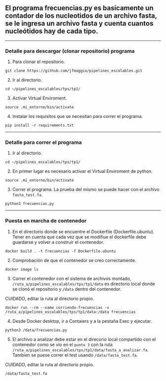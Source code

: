 ## El programa frecuencias.py es basicamente un contador de los nucleotidos de un archivo fasta, se le ingresa un archivo fasta y cuenta cuantos nucleótidos hay de cada tipo. 
---

### Detalle para descargar (clonar repositorio) programa
1. Para clonar el repositorio.

```
git clone https://github.com/jfmaggio/pipelines_escalables.git
```
2. Ir al directorio.
```
cd ~/pipelines_escalables/tps/tp1/
```

3. Activar Virtual Enviroment.
```
source .mi_entorno/bin/activate
```

4. Instalar los requisitos que se necesitan para correr el programa.

```
pip install -r requirements.txt
```
---

### Detalle para correr el programa

1. Ir al directorio.
```
cd ~/pipelines_escalables/tps/tp1/
```
2. En primer lugar es necesario activar el Virtual Enviroment de python.

```
source .mi_entorno/bin/activate
```

3. Correr el programa. La prueba del mismo se puede hacer con el archivo `fasta_test.fa`.

```
python3 frecuencias.py
```

---
### Puesta en marcha de contenedor
1. En el directorio donde se encuentre el Dockerfile (Dockerfile.ubuntu). Tener en cuenta que cada vez que se modifiue el dockerfile debe guardarse y volver a construir el contenedor.

```
docker build . -t frecuencias -f Dockerfile.ubuntu
```

2. Comprobación de que el contenedor se creo correctamente.

```
docker image ls
```

3. Correr el contenedor con el sistema de archivos montado, `/ruta_a/pipelines_escalables/tps/tp1/data` es directorio local donde se clonó el repositorio y `/data` dentro del contenedor. 

CUIDADO, editar la ruta al directorio propio.

```
docker run --rm --name corriendo-frecuencias -v /ruta_a/pipelines_escalables/tps/tp1/data:/data frecuencias
```

4. Desde Docker desktop, ir a Contaiers y a la pestaña Exec y ejecutar.
 
```
python3 /data/frecuencias.py
```
5. El archivo a analizar debe estar en el direcorio local compartido con el contenedor como se vio en el `punto 3` con la ruta `/ruta_a/pipelines_escalables/tps/tp1/data/fasta_a_analizar.fa`. Tambien se puese correr el test usando `/data/fasta_test.fa`.

CUIDADO, editar la ruta al directorio propio.

```
/data/fasta_test.fa
```